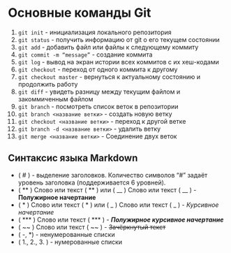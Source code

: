 # Основные команды Git

1. ```git init``` - инициализация локального репозитория
2. ```git status``` - получить информацию от git о его текущем состоянии
3. ```git add``` - добавить файл или файлы к следующему коммиту
4. ```git commit -m “message”``` - создание коммита
5. ```git log``` - вывод на экран истории всех коммитов с их хеш-кодами
6. ```git checkout``` - переход от одного коммита к другому
7. ```git checkout master``` - вернуться к актуальному состоянию и продолжить работу
8. ```git diff``` - увидеть разницу между текущим файлом и закоммиченным файлом
9. ```git branch``` - посмотреть список веток в репозитории
10. ```git branch <название ветки>``` - создать новую ветку
11. ```git checkout <название ветки>``` - переход к другой ветке
12. ```git branch -d <название ветки>``` - удалить ветку
13. ```git merge <название ветки>``` - Соединение двух веток

## Синтаксис языка Markdown

- ( # ) - выделение заголовков. Количество символов “#” задаёт уровень заголовка  (поддерживается 6 уровней).
- ( ** ) Слово или текст ( ** ) или ( __ ) Слово или текст ( __ ) - **Полужирное начертание**
- ( * ) Слово или текст ( * )  или ( _ ) Слово или текст ( _ ) - _Курсивное начертание_
- ( *** ) Слово или текст ( *** ) - ***Полужирное курсивное начертание***
- ( ~~ ) Слово или текст ( ~~ ) -  ~~Зачёркнутый текст~~
- ( -, *) - ненумерованные списки
- ( 1., 2., 3. ) - нумерованные списки